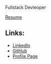 
Fullstack Devleoper

[Resume](./pdf/DavidNoll-Resume.pdf)

Links:
---
- [LinkedIn](https://www.linkedin.com/feed/)
- [GitHub](https://github.com/davidmnoll/)
- [Profile Page](https://davidmnoll.github.io/)